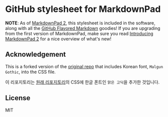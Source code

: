 # GitHub stylesheet for MarkdownPad

**NOTE**: As of [MarkdownPad 2](http://markdownpad.com/), this stylesheet is included in the software, along with all the [GitHub Flavored Markdown](http://github.github.com/github-flavored-markdown/) goodies! If you are upgrading from the first version of MarkdownPad, make sure you read [Introducing MarkdownPad 2](http://markdownpad.com/news/2013/introducing-markdownpad-2/) for a nice overview of what's new!


## Acknowledgement

This is a forked version of the [original repo](https://github.com/nicolashery/markdownpad-github) that includes Korean font, `Malgun Gothic`, into the CSS file.

이 리포지토리는 [원래 리포지토리](https://github.com/nicolashery/markdownpad-github)의 CSS에 한글 폰트인 `맑은 고딕`을 추가한 것입니다.


## License

MIT
